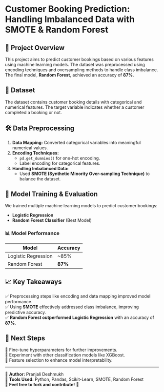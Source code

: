 # Customer Booking Prediction: Handling Imbalanced Data with SMOTE & Random Forest

## 📌 Project Overview
This project aims to predict customer bookings based on various features using machine learning models. The dataset was preprocessed using encoding techniques and oversampling methods to handle class imbalance. The final model, **Random Forest**, achieved an accuracy of **87%**.

## 📂 Dataset
The dataset contains customer booking details with categorical and numerical features. The target variable indicates whether a customer completed a booking or not.

## 🛠️ Data Preprocessing
1. **Data Mapping:** Converted categorical variables into meaningful numerical values.
2. **Encoding Techniques:**
   - `pd.get_dummies()` for one-hot encoding.
   - Label encoding for categorical features.
3. **Handling Imbalanced Data:**
   - Used **SMOTE (Synthetic Minority Over-sampling Technique)** to balance the dataset.

## 🚀 Model Training & Evaluation
We trained multiple machine learning models to predict customer bookings:
- **Logistic Regression**
- **Random Forest Classifier** (Best Model)

### 📊 Model Performance
| Model | Accuracy |
|--------|----------|
| Logistic Regression | ~85% |
| Random Forest | **87%** |

## 📈 Key Takeaways
✅ Preprocessing steps like encoding and data mapping improved model performance.  
✅ Using **SMOTE** effectively addressed class imbalance, improving predictive accuracy.  
✅ **Random Forest outperformed Logistic Regression** with an accuracy of **87%**.  

## 📝 Next Steps
🔹 Fine-tune hyperparameters for further improvements.  
🔹 Experiment with other classification models like XGBoost.  
🔹 Feature selection to enhance model interpretability.  

---
📌 **Author:** Pranjali Deshmukh  
📌 **Tools Used:** Python, Pandas, Scikit-Learn, SMOTE, Random Forest  
📌 **Feel free to fork and contribute!** 🚀

